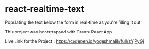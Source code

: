 # react-realtime-text
Populating the text below the form in real-time  as you're filling it out

This project was bootstrapped with Create React App.

Live Link for the Project : https://codepen.io/yogeshmalik/full/zYjPyGj
